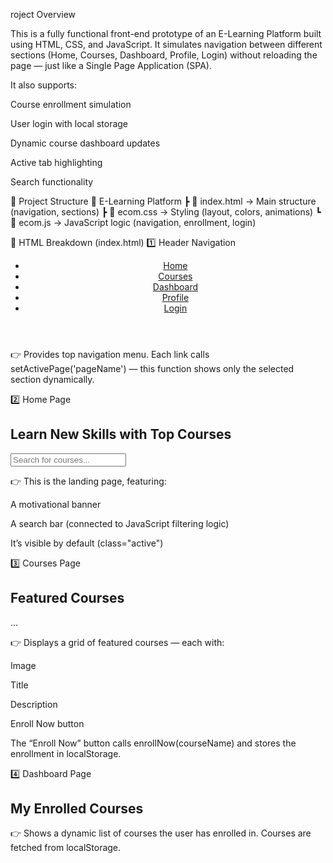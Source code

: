 roject Overview

This is a fully functional front-end prototype of an E-Learning Platform built using HTML, CSS, and JavaScript.
It simulates navigation between different sections (Home, Courses, Dashboard, Profile, Login) without reloading the page — just like a Single Page Application (SPA).

It also supports:

Course enrollment simulation

User login with local storage

Dynamic course dashboard updates

Active tab highlighting

Search functionality

🧱 Project Structure
📁 E-Learning Platform
 ┣ 📄 index.html      → Main structure (navigation, sections)
 ┣ 📄 ecom.css        → Styling (layout, colors, animations)
 ┗ 📄 ecom.js         → JavaScript logic (navigation, enrollment, login)

🧩 HTML Breakdown (index.html)
1️⃣ Header Navigation
<header>
    <nav>
        <ul>
            <li><a href="#" id="home" onclick="setActivePage('home')">Home</a></li>
            <li><a href="#" id="courses" onclick="setActivePage('courses')">Courses</a></li>
            <li><a href="#" id="dashboard" onclick="setActivePage('dashboard')">Dashboard</a></li>
            <li><a href="#" id="profile" onclick="setActivePage('profile')">Profile</a></li>
            <li><a href="#" id="login" onclick="setActivePage('login')">Login</a></li>
        </ul>
    </nav>
</header>


👉 Provides top navigation menu.
Each link calls setActivePage('pageName') — this function shows only the selected section dynamically.

2️⃣ Home Page
<section id="page-home" class="page-section active">
    <div class="hero-banner">
        <h1>Learn New Skills with Top Courses</h1>
        <input type="text" id="courseSearch" placeholder="Search for courses...">
    </div>
</section>


👉 This is the landing page, featuring:

A motivational banner

A search bar (connected to JavaScript filtering logic)

It’s visible by default (class="active")

3️⃣ Courses Page
<section id="page-courses" class="page-section">
    <h2>Featured Courses</h2>
    <div class="course-list"> ... </div>
</section>


👉 Displays a grid of featured courses — each with:

Image

Title

Description

Enroll Now button

The “Enroll Now” button calls enrollNow(courseName) and stores the enrollment in localStorage.

4️⃣ Dashboard Page
<section id="page-dashboard" class="page-section">
    <h2>My Enrolled Courses</h2>
    <div id="enrolledCoursesList" class="course-list"></div>
</section>


👉 Shows a dynamic list of courses the user has enrolled in.
Courses are fetched from localStorage.
